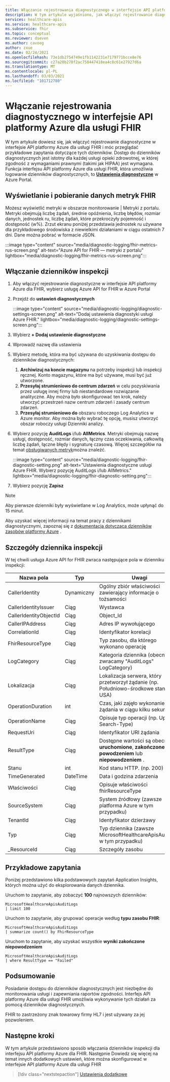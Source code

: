 ```yaml
---
title: Włączanie rejestrowania diagnostycznego w interfejsie API platformy Azure dla usługi FHIR
description: W tym artykule wyjaśniono, jak włączyć rejestrowanie diagnostyczne w interfejsie API platformy Azure dla FHIR®
services: healthcare-apis
ms.service: healthcare-apis
ms.subservice: fhir
ms.topic: conceptual
ms.reviewer: dseven
ms.author: cavoeg
author: zxue
ms.date: 02/24/2021
ms.openlocfilehash: 73e1db2754749e1fb1142231e7179771bcce8e76
ms.sourcegitcommit: c27a20b278f2ac758447418ea4c8c61e27927d6a
ms.translationtype: MT
ms.contentlocale: pl-PL
ms.lasthandoff: 03/03/2021
ms.locfileid: "101712780"
---
```

# <a name="enable-diagnostic-logging-in-azure-api-for-fhir"></a>Włączanie rejestrowania diagnostycznego w interfejsie API platformy Azure dla usługi FHIR

W tym artykule dowiesz się, jak włączyć rejestrowanie diagnostyczne w interfejsie API platformy Azure dla usługi FHIR i móc przeglądać przykładowe zapytania dotyczące tych dzienników. Dostęp do dzienników diagnostycznych jest istotny dla każdej usługi opieki zdrowotnej, w której zgodność z wymaganiami prawnymi (takimi jak HIPAA) jest wymagana. Funkcja interfejsu API platformy Azure dla usługi FHIR, która umożliwia logowanie dzienników diagnostycznych, to [**Ustawienia diagnostyczne**](../azure-monitor/essentials/diagnostic-settings.md) w Azure Portal. 

## <a name="view-and-download-fhir-metrics-data"></a>Wyświetlanie i pobieranie danych metryk FHIR

Możesz wyświetlić metryki w obszarze monitorowanie | Metryki z portalu. Metryki obejmują liczbę żądań, średnie opóźnienia, liczbę błędów, rozmiar danych, jednostek ru, liczbę żądań, które przekroczyły pojemność i dostępność (w%). Zrzut ekranu poniżej przedstawia jednostek ru używane dla przykładowego środowiska z niewielkimi działaniami w ciągu ostatnich 7 dni. Dane można pobrać w formacie JSON.

   :::image type="content" source="media/diagnostic-logging/fhir-metrics-rus-screen.png" alt-text="Azure API for FHIR — metryki z portalu" lightbox="media/diagnostic-logging/fhir-metrics-rus-screen.png":::

## <a name="enable-audit-logs"></a>Włączanie dzienników inspekcji
1. Aby włączyć rejestrowanie diagnostyczne w interfejsie API platformy Azure dla FHIR, wybierz usługę Azure API for FHIR w Azure Portal 
2. Przejdź do **ustawień diagnostycznych** 

   :::image type="content" source="media/diagnostic-logging/diagnostic-settings-screen.png" alt-text="Dodaj ustawienia diagnostyki usługi Azure FHIR." lightbox="media/diagnostic-logging/diagnostic-settings-screen.png":::

3. Wybierz **+ Dodaj ustawienie diagnostyczne**

4. Wprowadź nazwę dla ustawienia

5. Wybierz metodę, która ma być używana do uzyskiwania dostępu do dzienników diagnostycznych:

    1. **Archiwizuj na koncie magazynu** na potrzeby inspekcji lub inspekcji ręcznej. Konto magazynu, które ma być używane, musi być już utworzone.
    2. **Przesyłaj strumieniowo do centrum zdarzeń** w celu pozyskiwania przez usługę innej firmy lub niestandardowe rozwiązanie analityczne. Aby można było skonfigurować ten krok, należy utworzyć przestrzeń nazw centrum zdarzeń i zasady centrum zdarzeń.
    3. **Przesyłaj strumieniowo do** obszaru roboczego Log Analytics w Azure monitor. Aby można było wybrać tę opcję, musisz utworzyć obszar roboczy usługi Dzienniki analizy.

6. Wybierz pozycję **AuditLogs** i/lub **AllMetrics**. Metryki obejmują nazwę usługi, dostępność, rozmiar danych, łączny czas oczekiwania, całkowitą liczbę żądań, łączne błędy i sygnaturę czasową. Więcej szczegółów na temat [obsługiwanych metryk](https://docs.microsoft.com/azure/azure-monitor/essentials/metrics-supported#microsofthealthcareapisservices)można znaleźć. 

   :::image type="content" source="media/diagnostic-logging/fhir-diagnostic-setting.png" alt-text="Ustawienia diagnostyczne usługi Azure FHIR. Wybierz pozycję AuditLogs i/lub AllMetrics." lightbox="media/diagnostic-logging/fhir-diagnostic-setting.png":::

7. Wybierz pozycję **Zapisz**


> [!Note] 
> Aby pierwsze dzienniki były wyświetlane w Log Analytics, może upłynąć do 15 minut.  
 
Aby uzyskać więcej informacji na temat pracy z dziennikami diagnostycznymi, zapoznaj się z [dokumentacją dotyczącą dzienników zasobów platformy Azure](../azure-monitor/essentials/platform-logs-overview.md) .

## <a name="audit-log-details"></a>Szczegóły dziennika inspekcji
W tej chwili usługa Azure API for FHIR zwraca następujące pola w dzienniku inspekcji: 

|Nazwa pola  |Typ  |Uwagi  |
|---------|---------|---------|
|CallerIdentity|Dynamiczny|Ogólny zbiór właściwości zawierający informacje o tożsamości
|CallerIdentityIssuer|Ciąg|Wystawca 
|CallerIdentityObjectId|Ciąg|Object_Id 
|CallerIPAddress|Ciąg|Adres IP wywołującego 
|CorrelationId|Ciąg| Identyfikator korelacji
|FhirResourceType|Ciąg|Typ zasobu, dla którego wykonano operację
|LogCategory|Ciąg|Kategoria dziennika (obecnie zwracamy "AuditLogs" LogCategory)
|Lokalizacja|Ciąg|Lokalizacja serwera, który przetworzył żądanie (np. Południowo-środkowe stany USA)
|OperationDuration|int|Czas, jaki zajęło wykonanie tego żądania w ciągu kilku sekund
|OperationName|Ciąg| Opisuje typ operacji (np. Update, Search-Type)
|RequestUri|Ciąg|Identyfikator URI żądania 
|ResultType|Ciąg|Dostępne wartości są obecnie **uruchomione**, **zakończone powodzeniem** lub **niepowodzeniem** .
|Stanu|int|Kod stanu HTTP. (np. 200) 
|TimeGenerated|DateTime|Data i godzina zdarzenia|
|Właściwości|Ciąg| Opisuje właściwości fhirResourceType
|SourceSystem|Ciąg| System źródłowy (zawsze platforma Azure w tym przypadku)
|TenantId|Ciąg|Identyfikator dzierżawy
|Typ|Ciąg|Typ dziennika (zawsze MicrosoftHealthcareApisAuditLog w tym przypadku)
|_ResourceId|Ciąg|Szczegóły zasobu

## <a name="sample-queries"></a>Przykładowe zapytania

Poniżej przedstawiono kilka podstawowych zapytań Application Insights, których można użyć do eksplorowania danych dziennika.

Uruchom to zapytanie, aby zobaczyć **100** najnowszych dzienników:

```Application Insights
MicrosoftHealthcareApisAuditLogs
| limit 100
```

Uruchom to zapytanie, aby grupować operacje według **typu zasobu FHIR**:

```Application Insights
MicrosoftHealthcareApisAuditLogs 
| summarize count() by FhirResourceType
```

Uruchom to zapytanie, aby uzyskać wszystkie **wyniki zakończone niepowodzeniem**

```Application Insights
MicrosoftHealthcareApisAuditLogs 
| where ResultType == "Failed" 
```

## <a name="conclusion"></a>Podsumowanie 
Posiadanie dostępu do dzienników diagnostycznych jest niezbędne do monitorowania usługi i zapewniania raportów zgodności. Interfejs API platformy Azure dla usługi FHIR umożliwia wykonywanie tych działań za pomocą dzienników diagnostycznych. 
 
FHIR to zastrzeżony znak towarowy firmy HL7 i jest używany za jej pozwoleniem.

## <a name="next-steps"></a>Następne kroki
W tym artykule przedstawiono sposób włączania dzienników inspekcji dla interfejsu API platformy Azure dla FHIR. Następnie Dowiedz się więcej na temat innych dodatkowych ustawień, które można skonfigurować w interfejsie API platformy Azure dla usługi FHIR
 
>[!div class="nextstepaction"]
>[Ustawienia dodatkowe](azure-api-for-fhir-additional-settings.md)
